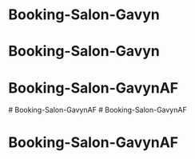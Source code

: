 # Booking-Salon-Gavyn
# Booking-Salon-Gavyn
# Booking-Salon-GavynAF
#   B o o k i n g - S a l o n - G a v y n A F  
 # Booking-Salon-GavynAF
# Booking-Salon-GavynAF
